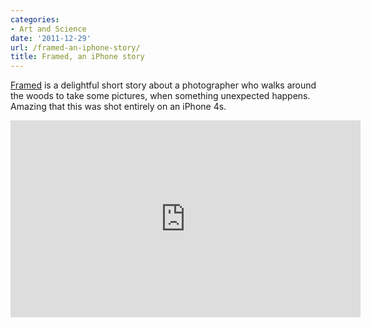 ```yaml
---
categories:
- Art and Science
date: '2011-12-29'
url: /framed-an-iphone-story/
title: Framed, an iPhone story
---
```


<a href="http://vimeo.com/31013938">Framed</a> is a delightful short story about a photographer who walks around the woods to take some pictures, when something unexpected happens. Amazing that this was shot entirely on an iPhone 4s.

<iframe class="alignc" src="https://player.vimeo.com/video/31013938" width="560" height="315" frameborder="0" webkitAllowFullScreen mozallowfullscreen allowFullScreen></iframe>